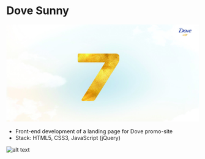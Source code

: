 # Dove Sunny
![alt text](https://github.com/schiz/managed-projects/raw/master/pics/dovesunny.jpg "Dove Sunny")
* Front-end development of а landing page for Dove promo-site
* Stack: HTML5, CSS3, JavaScript (jQuery)

![alt text](https://github.com/schiz/dove-sunny/ishodnik.jpg "Dove-sunny markup")
